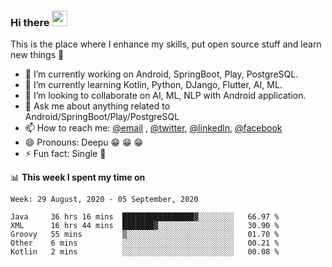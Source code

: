 ### Hi there <img src="https://media.giphy.com/media/hvRJCLFzcasrR4ia7z/giphy.gif" width="25px">
This is the place where I enhance my skills, put open source stuff and learn new things :rofl:

- 🔭 I’m currently working on Android, SpringBoot, Play, PostgreSQL. 
- 🌱 I’m currently learning Kotlin, Python, DJango, Flutter, AI, ML.
- 👯 I’m looking to collaborate on AI, ML, NLP with Android application.
- 💬 Ask me about anything related to Android/SpringBoot/Play/PostgreSQL
- 📫 How to reach me: [@email](deepakgupta7403@gmail.com) , [@twitter](https://twitter.com/deepakgupta7403), [@linkedln](https://in.linkedin.com/in/deepak-gupta-23b3b1113), [@facebook](https://facebook.com/deepakgupta7403)
- 😄 Pronouns: Deepu :grin: :grin: :grin:
- ⚡ Fun fact: Single :grimacing:

📊 **This week I spent my time on**

<!--START_SECTION:waka-->
```text
Week: 29 August, 2020 - 05 September, 2020

Java     36 hrs 16 mins  ████████████████▓░░░░░░░░   66.97 % 
XML      16 hrs 44 mins  ███████▓░░░░░░░░░░░░░░░░░   30.90 % 
Groovy   55 mins         ▒░░░░░░░░░░░░░░░░░░░░░░░░   01.70 % 
Other    6 mins          ░░░░░░░░░░░░░░░░░░░░░░░░░   00.21 % 
Kotlin   2 mins          ░░░░░░░░░░░░░░░░░░░░░░░░░   00.08 % 
```
<!--END_SECTION:waka-->
